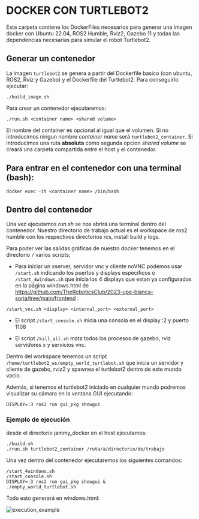 # DOCKER CON TURTLEBOT2

Esta carpeta contiene los DockerFiles necesarios para generar una imagen docker con Ubuntu 22.04, ROS2 Humble, Rviz2, Gazebo 11 y todas las dependencias necesarias para simular el robot Turtlebot2.

## Generar un contenedor
La imagen `turtlebot2` se genera a partir del Dockerfile basico (con ubuntu, ROS2, Rviz y Gazebo) y el Dockerfile del Turtlebot2. Para conseguirlo ejecutar: 
~~~
./build_image.sh
~~~

Para crear un contenedor ejecutaremos:
~~~
./run.sh <container name> <shared volume>
~~~
El nombre del container es opcional al igual que el volumen. Si no introducimos ningun nombre *container name* será `turtlebot2_container`. Si introducimos una ruta **absoluta** como segunda opcion *shared volume* se creará una carpeta compartida entre el host y el contenedor.

## Para entrar en el contenedor con una terminal (bash):
~~~
docker exec -it <container name> /bin/bash
~~~

## Dentro del contenedor
Una vez ejecutamos *run.sh* se nos abrirá una terminal dentro del contenedor. Nuestro directorio de trabajo actual es el workspace de ros2 humble con los respectivos directorios rcs, install build y logs. 

Para poder ver las salidas gráficas de nuestro docker tenemos en el directorio `/` varios scripts; 
- Para iniciar un xserver, servidor vnc y cliente noVNC podemos usar `/start.sh` indicando los puertos y displays especificos ó `/start_4windows.sh` que inicia los 4 displays que estan ya configurados en la página windows.html de https://github.com/TheRoboticsClub/2023-upe-blanca-soria/tree/main/frontend :
~~~
/start_vnc.sh <display> <internal_port> <external_port>
~~~ 

- El script `/start_console.sh` inicia una consola en el display :2 y puerto 1108 

- El script `/kill_all.sh` mata todos los procesos de gazebo, rviz servidores x y servicios vnc.


Dentro del workspace tenemos un script `/home/turtlebot2_ws/empty_world_turtlebot.sh` que inicia un servidor y cliente de gazebo, rviz2 y spawnea el turtlebot2 dentro de este mundo vacio. 

Además, si tenemos el turtlebot2 iniciado en cualquier mundo podremos visualizar su cámara en la ventana GUI ejecutando:
~~~
DISPLAY=:3 ros2 run gui_pkg showgui
~~~

### Ejemplo de ejecución

desde el directorio jammy_docker en el host ejecutamos:
~~~
./build.sh
./run.sh turtlebot2_container /ruta/a/directorio/de/trabajo
~~~
Una vez dentro del contenedor ejecutaremos los siguientes comandos:
~~~
/start_4windows.sh
/start_console.sh
DISPLAY=:3 ros2 run gui_pkg showgui &
./empty_world_turtlebot.sh
~~~
Todo esto generará en windows.html:

![execution_example](https://user-images.githubusercontent.com/79047431/220099141-5eddb454-dd39-46e8-a61a-725501a8d75b.png)


